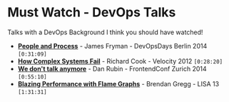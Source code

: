 # Must Watch - DevOps Talks

Talks with a DevOps Background I think you should have watched!

* [**People and Process**](https://vimeo.com/album/3093746/video/110484640) - James Fryman - DevOpsDays Berlin 2014 `[0:31:09]`
* [**How Complex Systems Fail**](https://www.youtube.com/watch?v=2S0k12uZR14) - Richard Cook - Velocity 2012 `[0:28:20]`
* [**We don't talk anymore**](https://www.youtube.com/watch?v=5rtH1OkX_JU) - Dan Rubin - FrontendConf Zurich 2014  `[0:55:10]`
* [**Blazing Performance with Flame Graphs**](https://www.youtube.com/watch?v=nZfNehCzGdw) - Brendan Gregg - LISA 13  `[1:31:31]`
